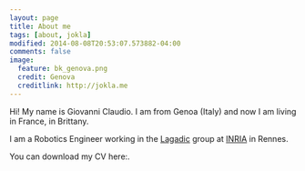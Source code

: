 ```yaml
---
layout: page
title: About me
tags: [about, jokla]
modified: 2014-08-08T20:53:07.573882-04:00
comments: false
image:
  feature: bk_genova.png
  credit: Genova
  creditlink: http://jokla.me
---
```


Hi! My name is Giovanni Claudio. I am from Genoa (Italy) and now I am living in France, in Brittany.

I am a Robotics Engineer working in the [Lagadic](http://www.irisa.fr/lagadic/) group at [INRIA](http://www.inria.fr/en/) in Rennes. 

You can download my CV here:<a href="{{ site.url }}/assets/Claudio_CV.pdf"><i class="fa fa-download "></i></a>.
